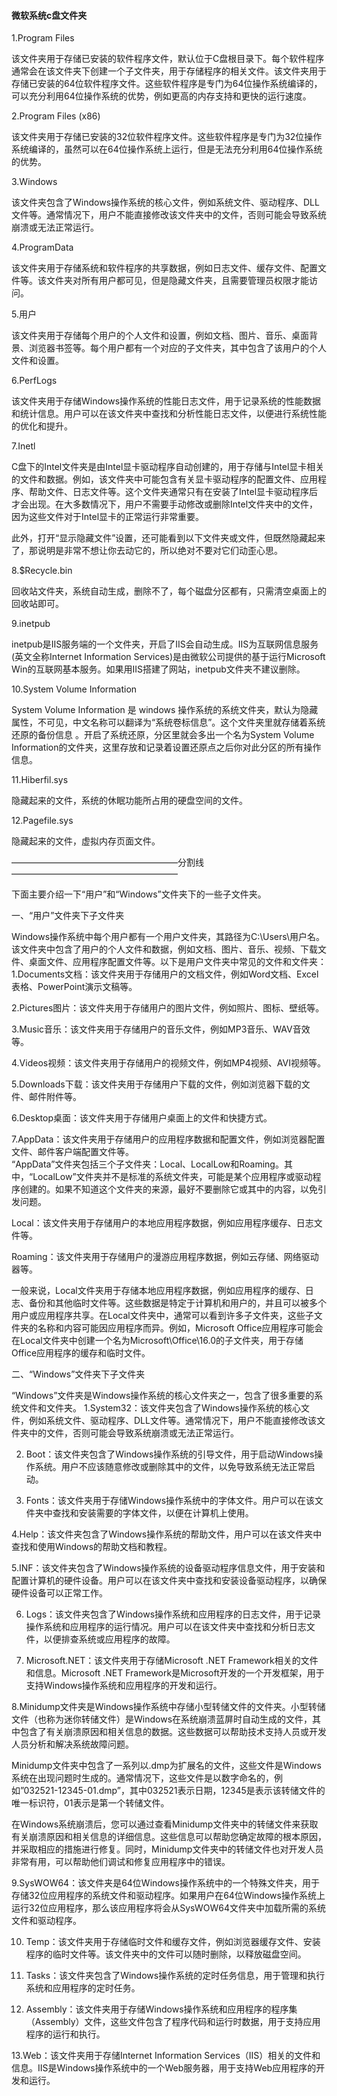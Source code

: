 #### 微软系统c盘文件夹  
1.Program Files

该文件夹用于存储已安装的软件程序文件，默认位于C盘根目录下。每个软件程序通常会在该文件夹下创建一个子文件夹，用于存储程序的相关文件。该文件夹用于存储已安装的64位软件程序文件。这些软件程序是专门为64位操作系统编译的，可以充分利用64位操作系统的优势，例如更高的内存支持和更快的运行速度。

2.Program Files (x86)

该文件夹用于存储已安装的32位软件程序文件。这些软件程序是专门为32位操作系统编译的，虽然可以在64位操作系统上运行，但是无法充分利用64位操作系统的优势。

3.Windows

该文件夹包含了Windows操作系统的核心文件，例如系统文件、驱动程序、DLL文件等。通常情况下，用户不能直接修改该文件夹中的文件，否则可能会导致系统崩溃或无法正常运行。

4.ProgramData

该文件夹用于存储系统和软件程序的共享数据，例如日志文件、缓存文件、配置文件等。该文件夹对所有用户都可见，但是隐藏文件夹，且需要管理员权限才能访问。

5.用户

该文件夹用于存储每个用户的个人文件和设置，例如文档、图片、音乐、桌面背景、浏览器书签等。每个用户都有一个对应的子文件夹，其中包含了该用户的个人文件和设置。

6.PerfLogs

该文件夹用于存储Windows操作系统的性能日志文件，用于记录系统的性能数据和统计信息。用户可以在该文件夹中查找和分析性能日志文件，以便进行系统性能的优化和提升。

7.Inetl

C盘下的Intel文件夹是由Intel显卡驱动程序自动创建的，用于存储与Intel显卡相关的文件和数据。例如，该文件夹中可能包含有关显卡驱动程序的配置文件、应用程序、帮助文件、日志文件等。这个文件夹通常只有在安装了Intel显卡驱动程序后才会出现。在大多数情况下，用户不需要手动修改或删除Intel文件夹中的文件，因为这些文件对于Intel显卡的正常运行非常重要。

此外，打开“显示隐藏文件”设置，还可能看到以下文件夹或文件，但既然隐藏起来了，那说明是非常不想让你去动它的，所以绝对不要对它们动歪心思。

8.$Recycle.bin

回收站文件夹，系统自动生成，删除不了，每个磁盘分区都有，只需清空桌面上的回收站即可。

9.inetpub

inetpub是IIS服务端的一个文件夹，开启了IIS会自动生成。IIS为互联网信息服务(英文全称Internet Information Services)是由微软公司提供的基于运行Microsoft Win的互联网基本服务。如果用IIS搭建了网站，inetpub文件夹不建议删除。

10.System Volume Information

System Volume Information 是 windows 操作系统的系统文件夹，默认为隐藏属性，不可见，中文名称可以翻译为“系统卷标信息”。这个文件夹里就存储着系统还原的备份信息 。开启了系统还原，分区里就会多出一个名为System Volume Information的文件夹，这里存放和记录着设置还原点之后你对此分区的所有操作信息。

11.Hiberfil.sys

隐藏起来的文件，系统的休眠功能所占用的硬盘空间的文件。

12.Pagefile.sys

隐藏起来的文件，虚拟内存页面文件。

———————————————————分割线———————————————————

下面主要介绍一下“用户”和“Windows”文件夹下的一些子文件夹。

一、“用户”文件夹下子文件夹

Windows操作系统中每个用户都有一个用户文件夹，其路径为C:\Users\用户名。该文件夹中包含了用户的个人文件和数据，例如文档、图片、音乐、视频、下载文件、桌面文件、应用程序配置文件等。以下是用户文件夹中常见的文件和文件夹：  
1.Documents文档：该文件夹用于存储用户的文档文件，例如Word文档、Excel表格、PowerPoint演示文稿等。

2.Pictures图片：该文件夹用于存储用户的图片文件，例如照片、图标、壁纸等。

3.Music音乐：该文件夹用于存储用户的音乐文件，例如MP3音乐、WAV音效等。

4.Videos视频：该文件夹用于存储用户的视频文件，例如MP4视频、AVI视频等。

5.Downloads下载：该文件夹用于存储用户下载的文件，例如浏览器下载的文件、邮件附件等。

6.Desktop桌面：该文件夹用于存储用户桌面上的文件和快捷方式。

7.AppData：该文件夹用于存储用户的应用程序数据和配置文件，例如浏览器配置文件、邮件客户端配置文件等。  
“AppData”文件夹包括三个子文件夹：Local、LocalLow和Roaming。其中，“LocalLow”文件夹并不是标准的系统文件夹，可能是某个应用程序或驱动程序创建的。如果不知道这个文件夹的来源，最好不要删除它或其中的内容，以免引发问题。

Local：该文件夹用于存储用户的本地应用程序数据，例如应用程序缓存、日志文件等。

Roaming：该文件夹用于存储用户的漫游应用程序数据，例如云存储、网络驱动器等。

一般来说，Local文件夹用于存储本地应用程序数据，例如应用程序的缓存、日志、备份和其他临时文件等。这些数据是特定于计算机和用户的，并且可以被多个用户或应用程序共享。在Local文件夹中，通常可以看到许多子文件夹，这些子文件夹的名称和内容可能因应用程序而异。例如，Microsoft Office应用程序可能会在Local文件夹中创建一个名为Microsoft\Office\16.0的子文件夹，用于存储Office应用程序的缓存和临时文件。

二、“Windows”文件夹下子文件夹

“Windows”文件夹是Windows操作系统的核心文件夹之一，包含了很多重要的系统文件和文件夹。
1.System32：该文件夹包含了Windows操作系统的核心文件，例如系统文件、驱动程序、DLL文件等。通常情况下，用户不能直接修改该文件夹中的文件，否则可能会导致系统崩溃或无法正常运行。

2. Boot：该文件夹包含了Windows操作系统的引导文件，用于启动Windows操作系统。用户不应该随意修改或删除其中的文件，以免导致系统无法正常启动。

3. Fonts：该文件夹用于存储Windows操作系统中的字体文件。用户可以在该文件夹中查找和安装需要的字体文件，以便在计算机上使用。

4.Help：该文件夹包含了Windows操作系统的帮助文件，用户可以在该文件夹中查找和使用Windows的帮助文档和教程。

5.INF：该文件夹包含了Windows操作系统的设备驱动程序信息文件，用于安装和配置计算机的硬件设备。用户可以在该文件夹中查找和安装设备驱动程序，以确保硬件设备可以正常工作。

6. Logs：该文件夹包含了Windows操作系统和应用程序的日志文件，用于记录操作系统和应用程序的运行情况。用户可以在该文件夹中查找和分析日志文件，以便排查系统或应用程序的故障。

7. Microsoft.NET：该文件夹用于存储Microsoft .NET Framework相关的文件和信息。Microsoft .NET Framework是Microsoft开发的一个开发框架，用于支持Windows操作系统和应用程序的开发和运行。

8.Minidump文件夹是Windows操作系统中存储小型转储文件的文件夹。小型转储文件（也称为迷你转储文件）是Windows在系统崩溃蓝屏时自动生成的文件，其中包含了有关崩溃原因和相关信息的数据。这些数据可以帮助技术支持人员或开发人员分析和解决系统故障问题。

Minidump文件夹中包含了一系列以.dmp为扩展名的文件，这些文件是Windows系统在出现问题时生成的。通常情况下，这些文件是以数字命名的，例如”032521-12345-01.dmp”，其中032521表示日期，12345是表示该转储文件的唯一标识符，01表示是第一个转储文件。

在Windows系统崩溃后，您可以通过查看Minidump文件夹中的转储文件来获取有关崩溃原因和相关信息的详细信息。这些信息可以帮助您确定故障的根本原因，并采取相应的措施进行修复。同时，Minidump文件夹中的转储文件也对开发人员非常有用，可以帮助他们调试和修复应用程序中的错误。

9.SysWOW64：该文件夹是64位Windows操作系统中的一个特殊文件夹，用于存储32位应用程序的系统文件和驱动程序。如果用户在64位Windows操作系统上运行32位应用程序，那么该应用程序将会从SysWOW64文件夹中加载所需的系统文件和驱动程序。

10. Temp：该文件夹用于存储临时文件和缓存文件，例如浏览器缓存文件、安装程序的临时文件等。该文件夹中的文件可以随时删除，以释放磁盘空间。

11. Tasks：该文件夹包含了Windows操作系统的定时任务信息，用于管理和执行系统和应用程序的定时任务。

12. Assembly：该文件夹用于存储Windows操作系统和应用程序的程序集（Assembly）文件，这些文件包含了程序代码和运行时数据，用于支持应用程序的运行和执行。

13.Web：该文件夹用于存储Internet Information Services（IIS）相关的文件和信息。IIS是Windows操作系统中的一个Web服务器，用于支持Web应用程序的开发和运行。